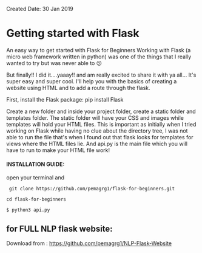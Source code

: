 Created Date: 30 Jan 2019

# Getting started with Flask
An easy way to get started with Flask for Beginners
Working with Flask (a micro web framework written in python) was one of the things that I really wanted to try but was never able to 😕

But finally!! I did it….yaaay!! and am really excited to share it with ya all… It's super easy and super cool.
I'll help you with the basics of creating a website using HTML and to add a route through the flask.


First, install the Flask package: pip install Flask


Create a new folder and inside your project folder, create a static folder and templates folder.
The static folder will have your CSS and images while templates will hold your HTML files. This is important as initially when I tried working on Flask while having no clue about the directory tree, I was not able to run the file that's when I found out that flask looks for templates for views where the HTML files lie. And api.py is the main file which you will have to run to make your HTML file work!


#### INSTALLATION GUIDE:
open your terminal and

` git clone https://github.com/pemagrg1/flask-for-beginners.git`

`cd flask-for-beginners`

`$ python3 api.py`


## for FULL NLP flask website:

Download from : https://github.com/pemagrg1/NLP-Flask-Website
